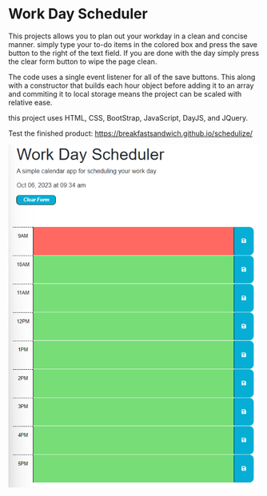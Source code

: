 # Work Day Scheduler

This projects allows you to plan out your workday in a clean and concise manner. simply type your to-do items in the colored box and press the save button to the right of the text field. If you are done with the day simply press the clear form button to wipe the page clean. 

The code uses a single event listener for all of the save buttons. This along with a constructor that builds each hour object before adding it to an array and commiting it to local storage means the project can be scaled with relative ease. 

this project uses HTML, CSS, BootStrap, JavaScript, DayJS, and JQuery.

Test the finished product: https://breakfastsandwich.github.io/schedulize/


![Alt text](./Assets/image.png)
